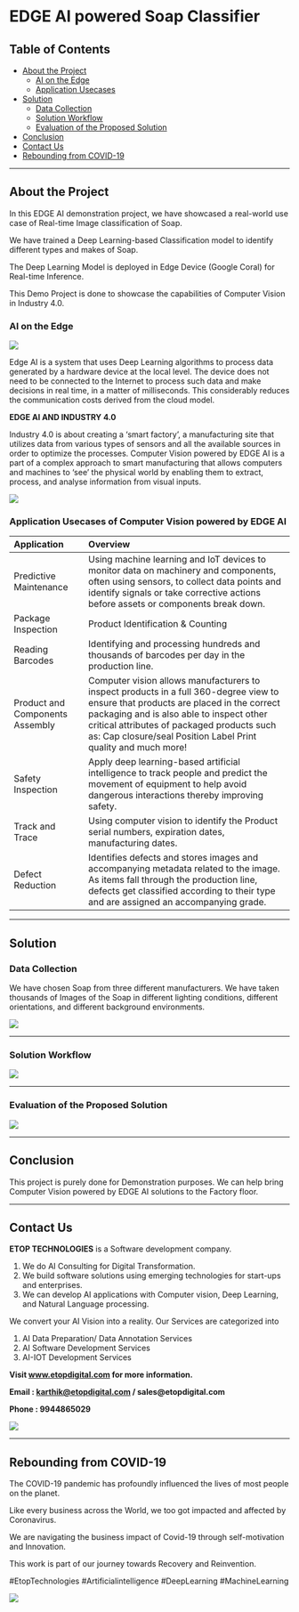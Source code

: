 # EDGE AI powered Soap Classifier

## Table of Contents ##

* [About the Project](https://github.com/Karthikkannan-AI/EDGE-AI-powered-Soap-Classifier#about-the-project)
  * [AI on the Edge](https://github.com/Karthikkannan-AI/EDGE-AI-powered-Soap-Classifier#ai-on-the-edge)
  * [Application Usecases](https://github.com/Karthikkannan-AI/EDGE-AI-powered-Soap-Classifier#application-usecases-of-computer-vision-powered-by-edge-ai)
* [Solution](https://github.com/Karthikkannan-AI/EDGE-AI-powered-Soap-Classifier#solution)
  * [Data Collection](https://github.com/Karthikkannan-AI/EDGE-AI-powered-Soap-Classifier#data-collection)
  * [Solution Workflow](https://github.com/Karthikkannan-AI/EDGE-AI-powered-Soap-Classifier#solution-workflow)
  * [Evaluation of the Proposed Solution](https://github.com/Karthikkannan-AI/EDGE-AI-powered-Soap-Classifier#evaluation-of-the-proposed-solution)
* [Conclusion](https://github.com/Karthikkannan-AI/EDGE-AI-powered-Soap-Classifier#conclusion)
* [Contact Us](https://github.com/Karthikkannan-AI/EDGE-AI-powered-Soap-Classifier#contact-us)
* [Rebounding from COVID-19](https://github.com/Karthikkannan-AI/EDGE-AI-powered-Soap-Classifier#rebounding-from-covid-19)

- - - -

## About the Project ##

In this EDGE AI demonstration  project, we have showcased a real-world use case of Real-time Image classification of Soap.

We have trained a Deep Learning-based Classification model to identify different types and makes of Soap.

The Deep Learning Model is deployed in Edge Device (Google Coral) for Real-time Inference. 

This Demo Project is done to showcase the capabilities of Computer Vision in Industry 4.0.

### AI on the Edge ###

<img src="https://github.com/Karthikkannan-AI/EDGE-AI-powered-Soap-Classifier/blob/main/resources/Industrial%20AI.png">

Edge AI is a system that uses Deep Learning algorithms to process data generated by a hardware device at the local level. The device does not need to be connected to the Internet to process such data and make decisions in real time, in a matter of milliseconds. This considerably reduces the communication costs derived from the cloud model. 

__EDGE AI AND INDUSTRY 4.0__

Industry 4.0 is about creating a ‘smart factory’, a manufacturing site that utilizes data from various types of sensors and all the available sources in order to optimize the processes. Computer Vision powered by EDGE AI is a part of a complex approach to smart manufacturing that allows computers and machines to ‘see’ the physical world by enabling them to extract, process, and analyse information from visual inputs. 

<img src="https://github.com/Karthikkannan-AI/EDGE-AI-powered-Soap-Classifier/blob/main/resources/Computer%20Vision.png">

### Application Usecases of Computer Vision powered by EDGE AI ###

| Application | Overview |
| :------------- | :------------- |
| Predictive Maintenance | Using machine learning and IoT devices to monitor data on machinery and components, often using sensors, to collect data points and identify signals or take corrective actions before assets or components break down. |
| Package Inspection | Product Identification & Counting |
| Reading Barcodes | Identifying and processing hundreds and thousands of barcodes per day in the production line. |
| Product and Components Assembly | Computer vision allows manufacturers to inspect products in a full 360-degree view to ensure that products are placed in the correct packaging and is also able to inspect other critical attributes of packaged products such as: Cap closure/seal Position Label Print quality and much more! |
| Safety Inspection | Apply deep learning-based artificial intelligence to track people and predict the movement of equipment to help avoid dangerous interactions thereby improving safety. |
| Track and Trace | Using computer vision to identify the Product serial numbers, expiration dates, manufacturing dates. |
| Defect Reduction | Identifies defects and stores images and accompanying metadata related to the image.  As items fall through the production line, defects get classified according to their type and are assigned an accompanying grade. |

- - - -

## Solution ##

### Data Collection ###

We have chosen Soap from three different manufacturers. 
We have taken thousands of Images of the Soap in different lighting conditions, different orientations, and different background environments.

<img src="https://github.com/Karthikkannan-AI/EDGE-AI-powered-Soap-Classifier/blob/main/resources/Soap%20Classifier.png">

- - - -

### Solution Workflow ###

<img src="https://github.com/Karthikkannan-AI/EDGE-AI-powered-Soap-Classifier/blob/main/resources/Soap%20Classification%20Workflow.png">

- - - -

### Evaluation of the Proposed Solution ###

<a href="https://youtu.be/trcuFqSY7X4" target="_blank"><img src="https://github.com/Karthikkannan-AI/EDGE-AI-powered-Soap-Classifier/blob/main/resources/Soap%20Classification.png"/></a>

- - - -

## Conclusion ##

This project is purely done for Demonstration purposes.
We can help bring Computer Vision powered by EDGE AI solutions to the Factory floor.

- - - -

## Contact Us ##

__ETOP TECHNOLOGIES__ is a Software development company. 
1. We do AI Consulting for Digital Transformation.
2. We build software solutions using emerging technologies for start-ups and enterprises. 
3. We can develop AI applications with Computer vision, Deep Learning, and Natural Language processing.

We convert your AI Vision into a reality. Our Services are categorized into 
1. AI Data Preparation/ Data Annotation Services 
2. AI Software Development Services 
3. AI-IOT Development Services

__Visit www.etopdigital.com for more information.__

__Email : karthik@etopdigital.com / sales@etopdigital.com__
          
__Phone : 9944865029__

<img src="https://github.com/Karthikkannan-AI/EDGE-AI-powered-Soap-Classifier/blob/main/resources/About%20ETOP%20Technologies_Github.png">

- - - -

## Rebounding from COVID-19 ##

The COVID-19 pandemic has profoundly influenced the lives of most people on the planet.

Like every business across the World, we too got impacted and affected by Coronavirus.

We are navigating the business impact of Covid-19 through self-motivation and Innovation.

This work is part of our journey towards Recovery and Reinvention.

#EtopTechnologies #Artificialintelligence #DeepLearning #MachineLearning


<img src="https://github.com/Karthikkannan-AI/EDGE-AI-powered-Soap-Classifier/blob/main/resources/CoronaPandemic.jpeg">
